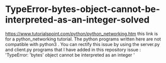 # TypeError-bytes-object-cannot-be-interpreted-as-an-integer-solved
https://www.tutorialspoint.com/python/python_networking.htm this link is for a python_networking tutorial.
The python programs written here are not compatible with python3 .
You can rectify this issue by using the server.py and client.py programs that I have added in this repository
issue : 'TypeError: 'bytes' object cannot be interpreted as an integer ' 
